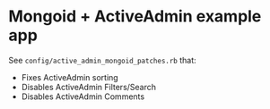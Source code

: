 # Mongoid + ActiveAdmin example app

See `config/active_admin_mongoid_patches.rb` that:

* Fixes ActiveAdmin sorting
* Disables ActiveAdmin Filters/Search
* Disables ActiveAdmin Comments
